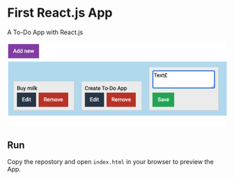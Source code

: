 # First React.js App

A To-Do App with React.js

![screenshot](screenshot.png)

## Run

Copy the repostory and open `index.html` in your browser to preview the App.
